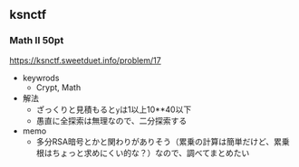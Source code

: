 ## ksnctf

### Math II 50pt
https://ksnctf.sweetduet.info/problem/17

* keywrods
  - Crypt, Math
* 解法
  - ざっくりと見積もると`y`は1以上10**40以下
  - 愚直に全探索は無理なので、二分探索する
* memo
  - 多分RSA暗号とかと関わりがありそう（累乗の計算は簡単だけど、累乗根はちょっと求めにくい的な？）なので、調べてまとめたい
